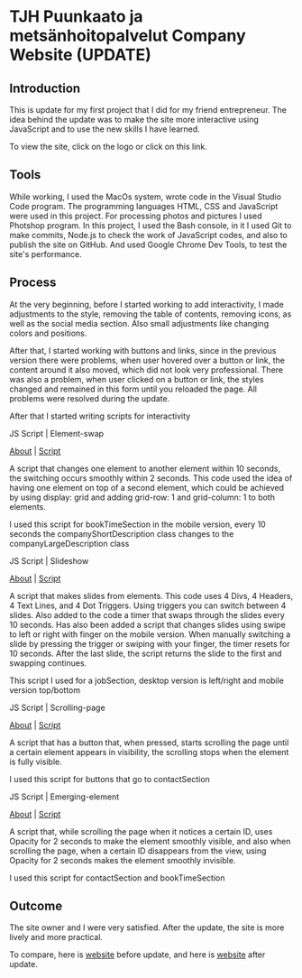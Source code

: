 # TJH Puunkaato ja metsänhoitopalvelut Company Website (UPDATE)

<h2>Introduction</h2>

This is update for my first project that I did for my friend entrepreneur. The idea behind the update was to make the site more interactive using JavaScript and to use the new skills I have learned.

To view the site, click on the logo or click on this link.

<h2>Tools</h2>

While working, I used the MacOs system, wrote code in the Visual Studio Code program. The programming languages HTML, CSS and JavaScript were used in this project. For processing photos and pictures I used Photshop program. In this project, I used the Bash console, in it I used Git to make commits, Node.js to check the work of JavaScript codes, and also to publish the site on GitHub. And used Google Chrome Dev Tools, to test the site's performance.

<h2>Process</h2>

At the very beginning, before I started working to add interactivity, I made adjustments to the style, removing the table of contents, removing icons, as well as the social media section. Also small adjustments like changing colors and positions.

After that, I started working with buttons and links, since in the previous version there were problems, when user hovered over a button or link, the content around it also moved, which did not look very professional. There was also a problem, when user clicked on a button or link, the styles changed and remained in this form until you reloaded the page. All problems were resolved during the update.

After that I started writing scripts for interactivity

JS Script | Element-swap

<a href="https://github.com/iNalsur/element-swap">About</a> | <a href="https://inalsur.github.io/element-swap/">Script</a>

A script that changes one element to another element within 10 seconds, the switching occurs smoothly within 2 seconds. This code used the idea of having one element on top of a second element, which could be achieved by using display: grid and adding grid-row: 1 and grid-column: 1 to both elements.

I used this script for bookTimeSection in the mobile version, every 10 seconds the companyShortDescription class changes to the companyLargeDescription class

JS Script | Slideshow

<a href="https://github.com/iNalsur/slideshow/">About</a> | <a href="https://inalsur.github.io/slideshow/">Script</a>

A script that makes slides from elements. This code uses 4 Divs, 4 Headers, 4 Text Lines, and 4 Dot Triggers. Using triggers you can switch between 4 slides. Also added to the code a timer that swaps through the slides every 10 seconds. Has also been added a script that changes slides using swipe to left or right with finger on the mobile version. When manually switching a slide by pressing the trigger or swiping with your finger, the timer resets for 10 seconds. After the last slide, the script returns the slide to the first and swapping continues.

This script I used for a jobSection, desktop version is left/right and mobile version top/bottom

JS Script | Scrolling-page

<a href="https://github.com/iNalsur/scrolling-page/">About</a> | <a href="https://inalsur.github.io/scrolling-page/">Script</a>

A script that has a button that, when pressed, starts scrolling the page until a certain element appears in visibility, the scrolling stops when the element is fully visible.

I used this script for buttons that go to contactSection

JS Script | Emerging-element

<a href="https://github.com/iNalsur/emerging-element/">About</a> | <a href="https://inalsur.github.io/emerging-element/">Script</a>

A script that, while scrolling the page when it notices a certain ID, uses Opacity for 2 seconds to make the element smoothly visible, and also when scrolling the page, when a certain ID disappears from the view, using Opacity for 2 seconds makes the element smoothly invisible.

I used this script for contactSection and bookTimeSection

<h2>Outcome</h2>

The site owner and I were very satisfied. After the update, the site is more lively and more practical.

To compare, here is <a href="https://inalsur.github.io/tjh.github.io/">website</a> before update, and here is <a href="https://tjhmetsuri.fi/">website</a> after update.
